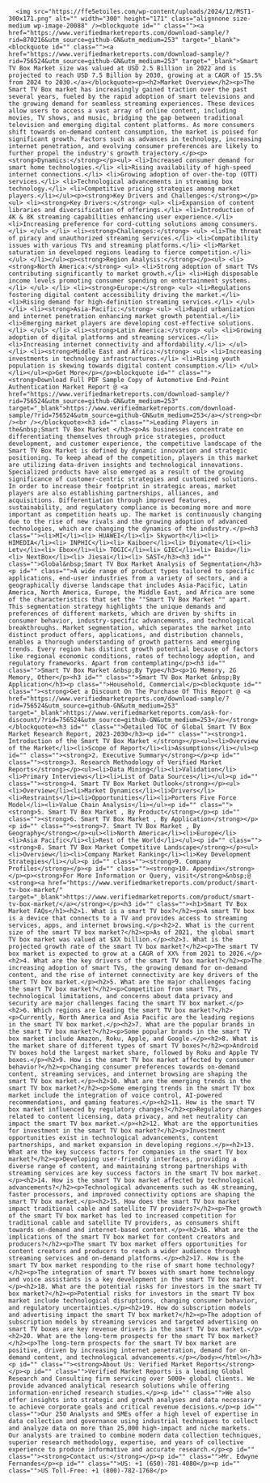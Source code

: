       <img src="https://ffe5etoiles.com/wp-content/uploads/2024/12/MST1-300x171.png" alt="" width="300" height="171" class="alignnone size-medium wp-image-20088" /><blockquote id="" class=""><a href="https://www.verifiedmarketreports.com/download-sample/?rid=870216&utm_source=github-GN&utm_medium=253" target="_blank"><blockquote id="" class=""><a href="https://www.verifiedmarketreports.com/download-sample/?rid=756524&utm_source=github-GN&utm_medium=253" target="_blank">Smart TV Box Market size was valued at USD 2.5 Billion in 2022 and is projected to reach USD 7.5 Billion by 2030, growing at a CAGR of 15.5% from 2024 to 2030.</a></blockquote><p><h2>Market Overview</h2><p>The Smart TV Box market has increasingly gained traction over the past several years, fueled by the rapid adoption of smart televisions and the growing demand for seamless streaming experiences. These devices allow users to access a vast array of online content, including movies, TV shows, and music, bridging the gap between traditional television and emerging digital content platforms. As more consumers shift towards on-demand content consumption, the market is poised for significant growth. Factors such as advances in technology, increasing internet penetration, and evolving consumer preferences are likely to further propel the industry's growth trajectory.</p><p><strong>Dynamics:</strong></p><ul> <li>Increased consumer demand for smart home technologies.</li> <li>Rising availability of high-speed internet connections.</li> <li>Growing adoption of over-the-top (OTT) services.</li> <li>Technological advancements in streaming box technology.</li> <li>Competitive pricing strategies among market players.</li></ul><p><strong>Key Drivers and Challenges:</strong></p><ul> <li><strong>Key Drivers:</strong> <ul> <li>Expansion of content libraries and diversification of offerings.</li> <li>Introduction of 4K & 8K streaming capabilities enhancing user experience.</li> <li>Increasing preference for cord-cutting solutions among consumers.</li> </ul> </li> <li><strong>Challenges:</strong> <ul> <li>The threat of piracy and unauthorized streaming services.</li> <li>Compatibility issues with various TVs and streaming platforms.</li> <li>Market saturation in developed regions leading to fierce competition.</li> </ul> </li></ul><p><strong>Region Analysis:</strong></p><ul> <li><strong>North America:</strong> <ul> <li>Strong adoption of smart TVs contributing significantly to market growth.</li> <li>High disposable income levels promoting consumer spending on entertainment systems.</li> </ul> </li> <li><strong>Europe:</strong> <ul> <li>Regulations fostering digital content accessibility driving the market.</li> <li>Rising demand for high-definition streaming services.</li> </ul> </li> <li><strong>Asia-Pacific:</strong> <ul> <li>Rapid urbanization and internet penetration enhancing market growth potential.</li> <li>Emerging market players are developing cost-effective solutions.</li> </ul> </li> <li><strong>Latin America:</strong> <ul> <li>Growing adoption of digital platforms and streaming services.</li> <li>Increasing internet connectivity and affordability.</li> </ul> </li> <li><strong>Middle East and Africa:</strong> <ul> <li>Increasing investments in technology infrastructures.</li> <li>Rising youth population is skewing towards digital content consumption.</li> </ul> </li></ul><p>Get More</p></p><blockquote id="" class=""><strong>Download Full PDF Sample Copy of Automotive End-Point Authentication Market Report @ <a href="https://www.verifiedmarketreports.com/download-sample/?rid=756524&utm_source=github-GN&utm_medium=253" target="_blank">https://www.verifiedmarketreports.com/download-sample/?rid=756524&utm_source=github-GN&utm_medium=253</a></strong><br /><br /></blockquote><h3 id="" class="">Leading Players in the&nbsp;Smart TV Box Market </h3><p>As businesses concentrate on differentiating themselves through price strategies, product development, and customer experience, the competitive landscape of the Smart TV Box Market is defined by dynamic innovation and strategic positioning. To keep ahead of the competition, players in this market are utilizing data-driven insights and technological innovations. Specialized products have also emerged as a result of the growing significance of customer-centric strategies and customized solutions. In order to increase their footprint in strategic areas, market players are also establishing partnerships, alliances, and acquisitions. Differentiation through improved features, sustainability, and regulatory compliance is becoming more and more important as competition heats up. The market is continuously changing due to the rise of new rivals and the growing adoption of advanced technologies, which are changing the dynamics of the industry.</p><h3 class=""><li>MI</li><li> HUAWEI</li><li> Skyworth</li><li> HIMEDIA</li><li> INPHIC</li><li> Kaiboer</li><li> Diyomate</li><li> Letv</li><li> Ebox</li><li> TOGIC</li><li> GIEC</li><li> Baidu</li><li> NextBox</li><li> Jiesai</li><li> SAST</h3><h3 id="" class="">Global&nbsp;Smart TV Box Market Analysis of Segmentation</h3><p id="" class="">A wide range of product types tailored to specific applications, end-user industries from a variety of sectors, and a geographically diverse landscape that includes Asia-Pacific, Latin America, North America, Europe, the Middle East, and Africa are some of the characteristics that set the ""Smart TV Box Market "" apart. This segmentation strategy highlights the unique demands and preferences of different markets, which are driven by shifts in consumer behavior, industry-specific advancements, and technological breakthroughs. Market segmentation, which separates the market into distinct product offers, applications, and distribution channels, enables a thorough understanding of growth patterns and emerging trends. Every region has distinct growth potential because of factors like regional economic conditions, rates of technology adoption, and regulatory frameworks. Apart from contemplating</p><h3 id="" class="">Smart TV Box Market &nbsp;By Type</h3><p>1G Memory, 2G Memory, Other</p><h3 id="" class="">Smart TV Box Market &nbsp;By Application</h3><p class="">Household, Commercial</p><blockquote id="" class=""><strong>Get a Discount On The Purchase Of This Report @ <a href="https://www.verifiedmarketreports.com/download-sample/?rid=756524&utm_source=github-GN&utm_medium=253" target="_blank">https://www.verifiedmarketreports.com/ask-for-discount/?rid=756524&utm_source=github-GN&utm_medium=253</a></strong></blockquote><h3 id="" class="">Detailed TOC of Global Smart TV Box Market Research Report, 2023-2030</h3><p id="" class=""><strong>1. Introduction of the Smart TV Box Market </strong></p><ul><li>Overview of the Market</li><li>Scope of Report</li><li>Assumptions</li></ul><p id="" class=""><strong>2. Executive Summary</strong></p><p id="" class=""><strong>3. Research Methodology of Verified Market Reports</strong></p><ul><li>Data Mining</li><li>Validation</li><li>Primary Interviews</li><li>List of Data Sources</li></ul><p id="" class=""><strong>4. Smart TV Box Market Outlook</strong></p><ul><li>Overview</li><li>Market Dynamics</li><li>Drivers</li><li>Restraints</li><li>Opportunities</li><li>Porters Five Force Model</li><li>Value Chain Analysis</li></ul><p id="" class=""><strong>5. Smart TV Box Market , By Product</strong></p><p id="" class=""><strong>6. Smart TV Box Market , By Application</strong></p><p id="" class=""><strong>7. Smart TV Box Market , By Geography</strong></p><ul><li>North America</li><li>Europe</li><li>Asia Pacific</li><li>Rest of the World</li></ul><p id="" class=""><strong>8. Smart TV Box Market Competitive Landscape</strong></p><ul><li>Overview</li><li>Company Market Ranking</li><li>Key Development Strategies</li></ul><p id="" class=""><strong>9. Company Profiles</strong></p><p id="" class=""><strong>10. Appendix</strong></p><p><strong>For More Information or Query, visit</strong>&nbsp;@ <strong><a href="https://www.verifiedmarketreports.com/product/smart-tv-box-market/" target="_blank">https://www.verifiedmarketreports.com/product/smart-tv-box-market/</a></strong></p><h3 id="" class=""><h1>Smart TV Box Market FAQs</h1><h2>1. What is a smart TV box?</h2><p>A smart TV box is a device that connects to a TV and provides access to streaming services, apps, and internet browsing.</p><h2>2. What is the current size of the smart TV box market?</h2><p>As of 2021, the global smart TV box market was valued at $XX billion.</p><h2>3. What is the projected growth rate of the smart TV box market?</h2><p>The smart TV box market is expected to grow at a CAGR of XX% from 2021 to 2026.</p><h2>4. What are the key drivers of the smart TV box market?</h2><p>The increasing adoption of smart TVs, the growing demand for on-demand content, and the rise of internet connectivity are key drivers of the smart TV box market.</p><h2>5. What are the major challenges facing the smart TV box market?</h2><p>Competition from smart TVs, technological limitations, and concerns about data privacy and security are major challenges facing the smart TV box market.</p><h2>6. Which regions are leading the smart TV box market?</h2><p>Currently, North America and Asia Pacific are the leading regions in the smart TV box market.</p><h2>7. What are the popular brands in the smart TV box market?</h2><p>Some popular brands in the smart TV box market include Amazon, Roku, Apple, and Google.</p><h2>8. What is the market share of different types of smart TV boxes?</h2><p>Android TV boxes hold the largest market share, followed by Roku and Apple TV boxes.</p><h2>9. How is the smart TV box market affected by consumer behavior?</h2><p>Changing consumer preferences towards on-demand content, streaming services, and internet browsing are shaping the smart TV box market.</p><h2>10. What are the emerging trends in the smart TV box market?</h2><p>Some emerging trends in the smart TV box market include the integration of voice control, AI-powered recommendations, and gaming features.</p><h2>11. How is the smart TV box market influenced by regulatory changes?</h2><p>Regulatory changes related to content licensing, data privacy, and net neutrality can impact the smart TV box market.</p><h2>12. What are the opportunities for investment in the smart TV box market?</h2><p>Investment opportunities exist in technological advancements, content partnerships, and market expansion in developing regions.</p><h2>13. What are the key success factors for companies in the smart TV box market?</h2><p>Developing user-friendly interfaces, providing a diverse range of content, and maintaining strong partnerships with streaming services are key success factors in the smart TV box market.</p><h2>14. How is the smart TV box market affected by technological advancements?</h2><p>Technological advancements such as 4K streaming, faster processors, and improved connectivity options are shaping the smart TV box market.</p><h2>15. How does the smart TV box market impact traditional cable and satellite TV providers?</h2><p>The growth of the smart TV box market has led to increased competition for traditional cable and satellite TV providers, as consumers shift towards on-demand and internet-based content.</p><h2>16. What are the implications of the smart TV box market for content creators and producers?</h2><p>The smart TV box market offers opportunities for content creators and producers to reach a wider audience through streaming services and on-demand platforms.</p><h2>17. How is the smart TV box market responding to the rise of smart home technology?</h2><p>The integration of smart TV boxes with smart home technology and voice assistants is a key development in the smart TV box market.</p><h2>18. What are the potential risks for investors in the smart TV box market?</h2><p>Potential risks for investors in the smart TV box market include technological disruptions, changing consumer behavior, and regulatory uncertainties.</p><h2>19. How do subscription models and advertising impact the smart TV box market?</h2><p>The adoption of subscription models by streaming services and targeted advertising on smart TV boxes are key revenue drivers in the smart TV box market.</p><h2>20. What are the long-term prospects for the smart TV box market?</h2><p>The long-term prospects for the smart TV box market are positive, driven by increasing internet penetration, demand for on-demand content, and technological advancements.</p></body></html></h3><p id="" class=""><strong>About Us: Verified Market Reports</strong></p><p id="" class="">Verified Market Reports is a leading Global Research and Consulting firm servicing over 5000+ global clients. We provide advanced analytical research solutions while offering information-enriched research studies.</p><p id="" class="">We also offer insights into strategic and growth analyses and data necessary to achieve corporate goals and critical revenue decisions.</p><p id="" class="">Our 250 Analysts and SMEs offer a high level of expertise in data collection and governance using industrial techniques to collect and analyze data on more than 25,000 high-impact and niche markets. Our analysts are trained to combine modern data collection techniques, superior research methodology, expertise, and years of collective experience to produce informative and accurate research.</p><p id="" class=""><strong>Contact us:</strong></p><p id="" class="">Mr. Edwyne Fernandes</p><p id="" class="">US: +1 (650)-781-4080</p><p id="" class="">US Toll-Free: +1 (800)-782-1768</p>
